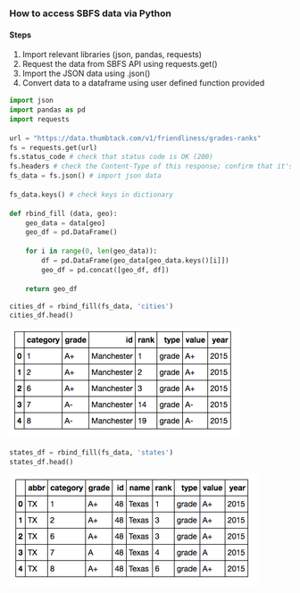 ### How to access SBFS data via Python       


#### Steps     
1. Import relevant libraries (json, pandas, requests)     
2. Request the data from SBFS API using requests.get()     
3. Import the JSON data using .json()     
4. Convert data to a dataframe using user defined function provided      


```python 
import json
import pandas as pd
import requests 

url = "https://data.thumbtack.com/v1/friendliness/grades-ranks"
fs = requests.get(url)
fs.status_code # check that status code is OK (200)
fs.headers # check the Content-Type of this response; confirm that it's type json 
fs_data = fs.json() # import json data 

fs_data.keys() # check keys in dictionary

def rbind_fill (data, geo):
    geo_data = data[geo]
    geo_df = pd.DataFrame()
    
    for i in range(0, len(geo_data)): 
        df = pd.DataFrame(geo_data[geo_data.keys()[i]])        
        geo_df = pd.concat([geo_df, df])
    
    return geo_df
```

```python
cities_df = rbind_fill(fs_data, 'cities')
cities_df.head()
```
![](figure/python_cities_df.png)    


```python 
states_df = rbind_fill(fs_data, 'states')
states_df.head() 
```
![](figure/python_states_df.png)    

